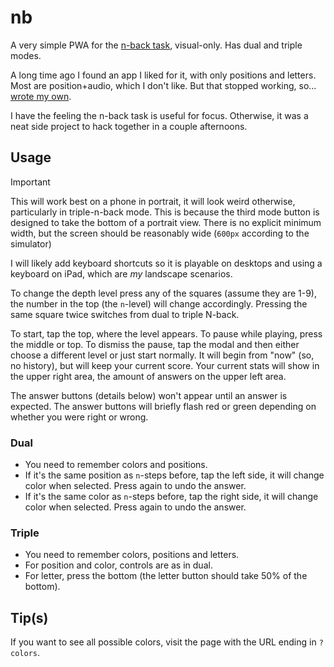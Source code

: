 # nb

A very simple PWA for the [n-back task](https://en.wikipedia.org/wiki/N-back), visual-only.
Has dual and triple modes.

A long time ago I found an app I liked for it, with only positions and letters. Most are
position+audio, which I don't like. But that stopped working, so…
[wrote my own](https://www.youtube.com/watch?v=ubPWaDWcOLU).

I have the feeling the n-back task is useful for focus. Otherwise, it was a neat side
project to hack together in a couple afternoons.

## Usage

> [!IMPORTANT]
> This will work best on a phone in portrait, it will look weird otherwise, particularly in triple-n-back mode. This is because the third mode button is designed to take the bottom of a portrait view. There is no explicit minimum width, but the screen should be reasonably wide (`600px` according to the simulator)
>
> I will likely add keyboard shortcuts so it is playable on desktops and using a keyboard on iPad, which are _my_ landscape scenarios.

To change the depth level press any of the squares (assume they are 1-9), the number in the top (the `n`-level) 
will change accordingly. Pressing the same square twice switches from dual to triple N-back.

To start, tap the top, where the level appears. To pause while playing, press the middle or top. To dismiss the pause,
tap the modal and then either choose a different level or just start normally. It will begin from "now" (so, no history),
but will keep your current score. Your current stats will show in the upper right area, the amount of answers on the upper
left area.

The answer buttons (details below) won't appear until an answer is expected. The answer buttons will briefly flash red or green depending on whether you were right or wrong.

### Dual

- You need to remember colors and positions.
- If it's the same position as `n`-steps before, tap the left side, it will change color when selected. Press again to undo the answer.
- If it's the same color as `n`-steps before, tap the right side, it will change color when selected. Press again to undo the answer.

### Triple

- You need to remember colors, positions and letters.
- For position and color, controls are as in dual.
- For letter, press the bottom (the letter button should take 50% of the bottom).

## Tip(s)

If you want to see all possible colors, visit the page with the URL ending in `?colors`.
